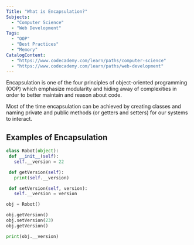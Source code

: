 ```yaml
---
Title: "What is Encapsulation?"
Subjects:
  - "Computer Science"
  - "Web Development"
Tags:
  - "OOP"
  - "Best Practices"
  - "Memory"
CatalogContent:
  - "https://www.codecademy.com/learn/paths/computer-science"
  - "https://www.codecademy.com/learn/paths/web-development"
---
```


Encapsulation is one of the four principles of object-oriented programming (OOP) which emphasize modularity and hiding away of complexities in order to better maintain and reason about code. 

Most of the time encapsulation can be achieved by creating classes and naming private and public methods (or getters and setters) for our systems to interact.  
 
## Examples of Encapsulation

```py
class Robot(object):
 def __init__(self):
   self.__version = 22

 def getVersion(self):
   print(self.__version)

 def setVersion(self, version):
   self.__version = version

obj = Robot()

obj.getVersion()
obj.setVersion(23)
obj.getVersion()

print(obj.__version)
```

